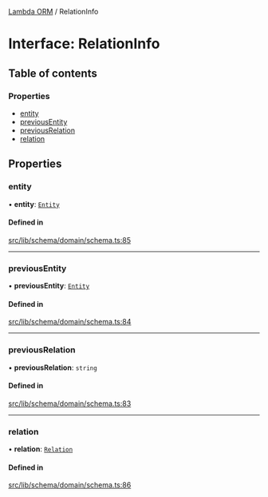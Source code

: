 [Lambda ORM](../README.md) / RelationInfo

# Interface: RelationInfo

## Table of contents

### Properties

- [entity](RelationInfo.md#entity)
- [previousEntity](RelationInfo.md#previousentity)
- [previousRelation](RelationInfo.md#previousrelation)
- [relation](RelationInfo.md#relation)

## Properties

### entity

• **entity**: [`Entity`](Entity.md)

#### Defined in

[src/lib/schema/domain/schema.ts:85](https://github.com/lambda-orm/lambdaorm-base/blob/054ed7d/src/lib/schema/domain/schema.ts#L85)

___

### previousEntity

• **previousEntity**: [`Entity`](Entity.md)

#### Defined in

[src/lib/schema/domain/schema.ts:84](https://github.com/lambda-orm/lambdaorm-base/blob/054ed7d/src/lib/schema/domain/schema.ts#L84)

___

### previousRelation

• **previousRelation**: `string`

#### Defined in

[src/lib/schema/domain/schema.ts:83](https://github.com/lambda-orm/lambdaorm-base/blob/054ed7d/src/lib/schema/domain/schema.ts#L83)

___

### relation

• **relation**: [`Relation`](Relation.md)

#### Defined in

[src/lib/schema/domain/schema.ts:86](https://github.com/lambda-orm/lambdaorm-base/blob/054ed7d/src/lib/schema/domain/schema.ts#L86)
